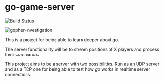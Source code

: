 # go-game-server

[![Build Status](https://travis-ci.org/jmaeso/go-game-server.svg?branch=feature%2Fadd_travis_test_launcher)](https://travis-ci.org/jmaeso/go-game-server)

![gopher-investigation](https://lemag.sfeir.com/wp-content/uploads/2016/12/gophers5th-1024x595.jpg)

This is a project for being able to learn deeper about go.

The server functionality will be to stream positions of X players and process their commands.

This project aims to be a server with two possibilities. Run as an UDP server and as a TCP one for being able to test how *go* works in realtime server connections.
